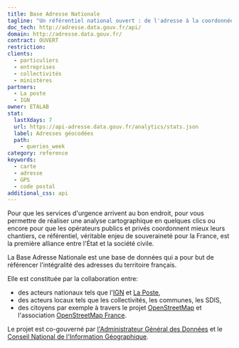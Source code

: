 ```yaml
---
title: Base Adresse Nationale
tagline: "Un référentiel national ouvert : de l'adresse à la coordonnée géographique"
doc_tech: http://adresse.data.gouv.fr/api/
domain: http://adresse.data.gouv.fr/
contract: OUVERT
restriction:
clients:
  - particuliers
  - entreprises
  - collectivités
  - ministères
partners:
  - La poste
  - IGN
owner: ETALAB
stat:
  lastXdays: 7
  url: https://api-adresse.data.gouv.fr/analytics/stats.json
  label: Adresses géocodées
  path:
    - queries_week
category: reference
keywords:
  - carte
  - adresse
  - GPS
  - code postal
additional_css: api
---
```


Pour que les services d'urgence arrivent au bon endroit, pour vous permettre de réaliser une analyse cartographique en quelques clics ou encore pour que les opérateurs publics et privés coordonnent mieux leurs chantiers, ce référentiel, véritable enjeu de souveraineté pour la France, est la première alliance entre l'État et la société civile.

La Base Adresse Nationale est une base de données qui a pour but de référencer l'intégralité des adresses du territoire français.

Elle est constituée par la collaboration entre:

 * des acteurs nationaux tels que l'[IGN](http://ign.fr/) et [La Poste](http://legroupe.laposte.fr/),
 * des acteurs locaux tels que les collectivités, les communes, les SDIS,
 * des citoyens par exemple à travers le projet [OpenStreetMap](http://osm.org) et l'association [OpenStreetMap France](http://openstreetmap.fr/).

Le projet est co-gouverné par [l'Administrateur Général des Données](http://www.modernisation.gouv.fr/laction-publique-se-transforme/en-ouvrant-les-donnees-publiques/administrateur-general-des-donnees-chief-data-officer-interview-henri-verdier) et le [Conseil National de l'Information Géographique](http://cnig.gouv.fr).
